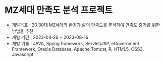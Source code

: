 # MZ세대 만족도 분석 프로젝트
- 개발목표 : 20·30대 MZ세대의 환경과 삶의 만족도를 분석하여 만족도 증가를 위한 방법을 추천
- 개발 기간 : 2023-04-26 ~ 2023-08-16
- 개발 기술 : JAVA, Spring framework, Servlet/JSP, eGovernment Framework, Oracle Database, Apache Tomcat, R, HTML5, CSS3, Javascript
